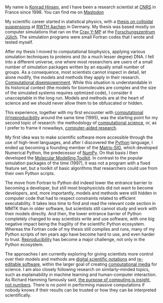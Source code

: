 My name is [Konrad Hinsen](https://khinsen.net/), and I have been a research scientist at [CNRS](https://www.cnrs.fr/) in France since 1998. You can find me on <a rel="me" href="https://scholar.social/@khinsen">Mastodon</a>

My scientific career started in statistical physics, with a [thesis on colloidal suspensions](https://de.book-info.com/isbn/3-86073-050-9.htm) at [RWTH Aachen](https://www.rwth-aachen.de/) in Germany. My thesis was based mostly on computer simulations that ran on the [Cray Y-MP](https://en.wikipedia.org/wiki/Cray_Y-MP) at the [Forschungszentrum Jülich](http://www.fz-juelich.de/). The simulation programs were small Fortran codes that I wrote and tested myself.

After my thesis I moved to computational biophysics, applying various simulation techniques to proteins and (to a much lesser degree) DNA. I fell into a different universe, one where most researchers are users of a small number of simulation packages written by an equally small number of groups. As a consequence, most scientists cannot inspect in detail, let alone modify, the models and methods they apply in their research. [Computational disempowerment](Computational%20disempowerment.md). While this situation is understandable in its historical context (the models for biomolecules are complex and the size of the simulated systems requires optimized code), I consider it unacceptable in the long run. Models and methods are at the heart of science and we should never allow them to be obfuscated or hidden.

This experience, together with my first encounter with [computational (ir)reproducibility](Computational%20reproducibility.md) around the same time (1995), was the starting point for my second topic of research: the methodology of [computational science](Computational%20science.md), or, as I prefer to frame it nowadays, [computer-aided research](Computer-aided%20research.md).

My first idea was to make scientific software more accessible through the use of high-level languages, and after I discovered the [Python](Python.md) language, I ended up becoming a founding member of the [Matrix-SIG](https://www.python.org/community/sigs/retired/matrix-sig/), which developed Numerical Python, the predecessor of [NumPy](https://numpy.org/). On that basis I then developed the [Molecular Modelling Toolkit](https://github.com/khinsen/MMTK). In contrast to the popular simulation packages of the time (1997), it was not a program with a fixed feature set, but a toolkit of basic algorithms that researchers could use from their own Python scripts.

The move from Fortran to Python did indeed lower the entrance barrier to becoming a developer, but still most biophysicists did not want to become developers, and, more importantly, models and methods were still hidden in computer code that had to respect constraints related to efficient executability. It takes less time to find and read the relevant code section in MMTK than in older software, but scientists still cannot study and work with their models directly. And then, the lower entrance barrier of Python completely changed to way scientists write and use software, with one big negative impact being the fragility of the scientific Python ecosystem. Whereas the Fortran code of my thesis still compiles and runs, many of my Python scripts of ten years ago have become hard to use, and even harder to trust. [Reproducibility](Computational%20reproducibility.md) has become a major challenge, not only in the Python ecosystem.

The approaches I am currently exploring for giving scientists more control over their models and methods are [digital scientific notations](Digital%20scientific%20notation.md) and [re-editable software](Reusable%20vs.%20re-editable%20components.md), within the larger goal of creating [computational media](Computational%20media.md) for science. I am also closely following research on similarly-minded topics, such as explainability in machine learning and human-computer interaction. As Richard Hamming famously said, [the purpose of computing is insight, not numbers](https://www.brainyquote.com/quotes/richard_hamming_645682). There is no point in performing massive computations if nobody knows if their results can be trusted or how they can be interpreted scientifically.
